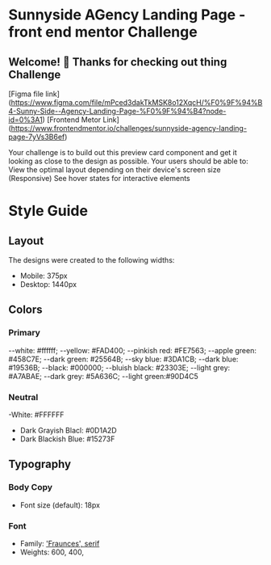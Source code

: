 # Sunnyside AGency Landing Page - front end mentor Challenge

## Welcome! 👋 Thanks for checking out thing Challenge

[Figma file link] (https://www.figma.com/file/mPced3dakTkMSK8o12XqcH/%F0%9F%94%B4-Sunny-Side--Agency-Landing-Page-%F0%9F%94%B4?node-id=0%3A1)
[Frontend Metor Link] (https://www.frontendmentor.io/challenges/sunnyside-agency-landing-page-7yVs3B6ef)

Your challenge is to build out this preview card component and get it looking as close to the design as possible. Your users should be able to:
View the optimal layout depending on their device's screen size (Responsive)
See hover states for interactive elements

# Style Guide

## Layout

The designs were created to the following widths:

- Mobile: 375px
- Desktop: 1440px

## Colors

### Primary

--white: #ffffff;
--yellow: #FAD400;
--pinkish red: #FE7563;
--apple green: #458C7E;
--dark green: #25564B;
--sky blue: #3DA1CB;
--dark blue: #19536B;
--black: #000000;
--bluish black: #23303E;
--light grey: #A7ABAE;
--dark grey: #5A636C;
--light green:#90D4C5

### Neutral

-White: #FFFFFF
- Dark Grayish Blacl: #0D1A2D
- Dark Blackish Blue: #15273F

## Typography

### Body Copy

- Font size (default): 18px

### Font

- Family: ['Fraunces', serif](https://fonts.google.com/specimen/Fraunces)
- Weights: 600, 400, 

